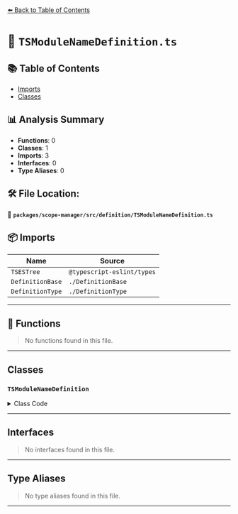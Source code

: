 [⬅️ Back to Table of Contents](../../../../index.md)

# 📄 `TSModuleNameDefinition.ts`

## 📚 Table of Contents

- [Imports](#imports)
- [Classes](#classes)

## 📊 Analysis Summary

- **Functions**: 0
- **Classes**: 1
- **Imports**: 3
- **Interfaces**: 0
- **Type Aliases**: 0

## 🛠️ File Location:
📂 **`packages/scope-manager/src/definition/TSModuleNameDefinition.ts`**

## 📦 Imports

| Name | Source |
|------|--------|
| `TSESTree` | `@typescript-eslint/types` |
| `DefinitionBase` | `./DefinitionBase` |
| `DefinitionType` | `./DefinitionType` |


---

## 🔧 Functions

> No functions found in this file.


---

## Classes

### `TSModuleNameDefinition`

<details><summary>Class Code</summary>

```ts
export class TSModuleNameDefinition extends DefinitionBase<
  DefinitionType.TSModuleName,
  TSESTree.TSModuleDeclaration,
  null,
  TSESTree.Identifier
> {
  public readonly isTypeDefinition = true;
  public readonly isVariableDefinition = true;

  constructor(name: TSESTree.Identifier, node: TSModuleNameDefinition['node']) {
    super(DefinitionType.TSModuleName, name, node, null);
  }
}
```
</details>


---

## Interfaces

> No interfaces found in this file.


---

## Type Aliases

> No type aliases found in this file.


---